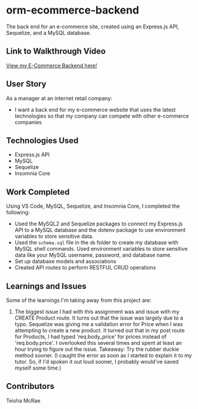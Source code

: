 # orm-ecommerce-backend
The back end for an e-commerce site, created using an Express.js API, Sequelize, and a MySQL database.

## Link to Walkthrough Video
[View my E-Commerce Backend here!](https://www.loom.com/share/a0d61918b5a647ce91e7179a47d7d1fa)

## User Story
As a manager at an internet retail company:
* I want a back end for my e-commerce website that uses the latest technologies
so that my company can compete with other e-commerce companies

## Technologies Used
* Express.js API
* MySQL
* Sequelize
* Insomnia Core
 
## Work Completed

Using VS Code, MySQL, Sequelize, and Insomnia Core, I completed the following:

* Used the MySQL2 and Sequelize packages to connect my Express.js API to a MySQL database and the dotenv package to use environment variables to store sensitive data.
* Used the `schema.sql` file in the `db` folder to create my database with MySQL shell commands. Used environment variables to store sensitive data like your MySQL username, password, and database name.
* Set up database models and associations
* Created API routes to perform RESTFUL CRUD operations
 
## Learnings and Issues
Some of the learnings I'm taking away from this project are:
1. The biggest issue I had with this assignment was and issue with my CREATE Product route. It turns out that the issue was largely due to a typo. Sequelize was giving me a validation error for Price when I was attempting to create a new product. It turned out that in my post route for Products, I had typed 'req.body_price' for prices instead of 'req.body.price'. I overlooked this several times and spent at least an hour trying to figure out the issue. Takeaway: Try the rubber duckie method sooner. (I caught the error as soon as I started to explain it to my tutor. So, if I'd spoken it out loud sooner, I probably would've saved myself some time.)

## Contributors
Teisha McRae


